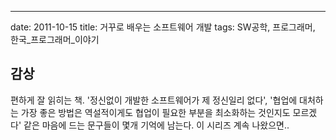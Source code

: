 ---
date: 2011-10-15
title: 거꾸로 배우는 소프트웨어 개발
tags: SW공학, 프로그래머, 한국_프로그래머_이야기

## 감상
편하게 잘 읽히는 책. '정신없이 개발한 소프트웨어가 제 정신일리 없다', '협업에 대처하는 가장 좋은 방법은 역설적이게도 협업이 필요한 부분을 최소화하는 것인지도 모르겠다' 같은 마음에 드는 문구들이 몇개 기억에 남는다. 이 시리즈 계속 나왔으면..
